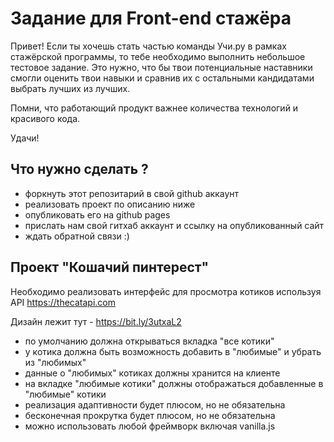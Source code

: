 # Задание для Front-end стажёра

Привет! Если ты хочешь стать частью команды Учи.ру в рамках стажёрской программы, то тебе необходимо выполнить небольшое тестовое задание. Это нужно,
что бы твои потенциальные наставники смогли оценить твои навыки и сравнив их с остальными кандидатами выбрать лучших из лучших.

Помни, что работающий продукт важнее количества технологий и красивого кода.

Удачи!

## Что нужно сделать ?

-  форкнуть этот репозитарий в свой github аккаунт
-  реализовать проект по описанию ниже
-  опубликовать его на github pages
-  прислать нам свой гитхаб аккаунт и ссылку на опубликованный сайт
-  ждать обратной связи :)

## Проект "Кошачий пинтерест"

Необходимо реализовать интерфейс для просмотра котиков используя API https://thecatapi.com

Дизайн лежит тут - https://bit.ly/3utxaL2

-  по умолчанию должна открываться вкладка "все котики"
-  у котика должна быть возможность добавить в "любимые" и убрать из "любимых"
-  данные о "любимых" котиках должны хранится на клиенте
-  на вкладке "любимые котики" должны отображаться добавленные в "любимые" котики
-  реализация адаптивности будет плюсом, но не обязательна
-  бесконечная прокрутка будет плюсом, но не обязательна
-  можно использовать любой фреймворк включая vanilla.js
